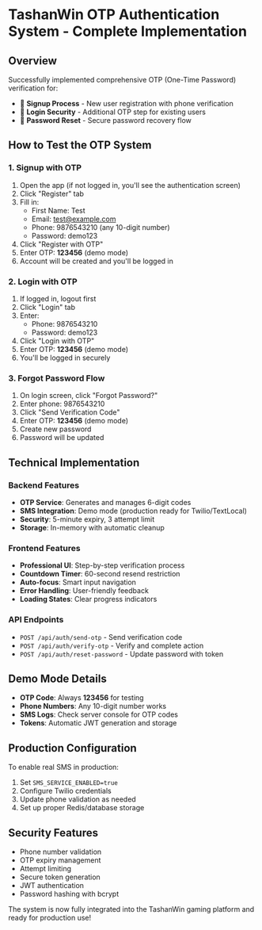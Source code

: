# TashanWin OTP Authentication System - Complete Implementation

## Overview
Successfully implemented comprehensive OTP (One-Time Password) verification for:
- 📱 **Signup Process** - New user registration with phone verification
- 🔐 **Login Security** - Additional OTP step for existing users  
- 🔑 **Password Reset** - Secure password recovery flow

## How to Test the OTP System

### 1. Signup with OTP
1. Open the app (if not logged in, you'll see the authentication screen)
2. Click "Register" tab
3. Fill in:
   - First Name: Test
   - Email: test@example.com  
   - Phone: 9876543210 (any 10-digit number)
   - Password: demo123
4. Click "Register with OTP"
5. Enter OTP: **123456** (demo mode)
6. Account will be created and you'll be logged in

### 2. Login with OTP
1. If logged in, logout first
2. Click "Login" tab
3. Enter:
   - Phone: 9876543210
   - Password: demo123
4. Click "Login with OTP"
5. Enter OTP: **123456** (demo mode)
6. You'll be logged in securely

### 3. Forgot Password Flow
1. On login screen, click "Forgot Password?"
2. Enter phone: 9876543210
3. Click "Send Verification Code"
4. Enter OTP: **123456** (demo mode)
5. Create new password
6. Password will be updated

## Technical Implementation

### Backend Features
- **OTP Service**: Generates and manages 6-digit codes
- **SMS Integration**: Demo mode (production ready for Twilio/TextLocal)
- **Security**: 5-minute expiry, 3 attempt limit
- **Storage**: In-memory with automatic cleanup

### Frontend Features
- **Professional UI**: Step-by-step verification process
- **Countdown Timer**: 60-second resend restriction
- **Auto-focus**: Smart input navigation
- **Error Handling**: User-friendly feedback
- **Loading States**: Clear progress indicators

### API Endpoints
- `POST /api/auth/send-otp` - Send verification code
- `POST /api/auth/verify-otp` - Verify and complete action
- `POST /api/auth/reset-password` - Update password with token

## Demo Mode Details
- **OTP Code**: Always **123456** for testing
- **Phone Numbers**: Any 10-digit number works
- **SMS Logs**: Check server console for OTP codes
- **Tokens**: Automatic JWT generation and storage

## Production Configuration
To enable real SMS in production:
1. Set `SMS_SERVICE_ENABLED=true`
2. Configure Twilio credentials
3. Update phone validation as needed
4. Set up proper Redis/database storage

## Security Features
- Phone number validation
- OTP expiry management  
- Attempt limiting
- Secure token generation
- JWT authentication
- Password hashing with bcrypt

The system is now fully integrated into the TashanWin gaming platform and ready for production use!